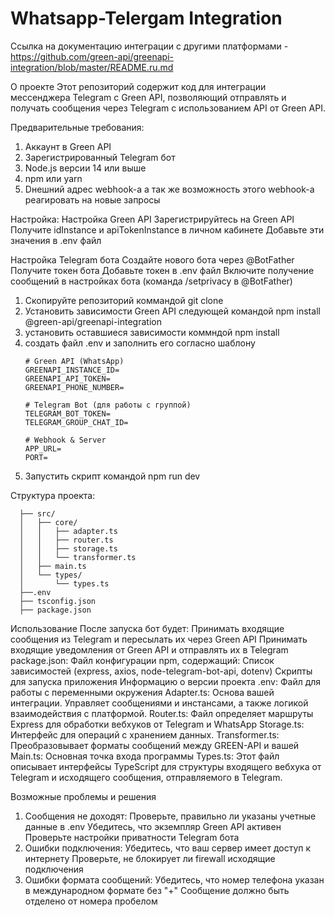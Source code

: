 # Whatsapp-Telergam Integration

Ссылка на документацию интеграции с другими платформами - https://github.com/green-api/greenapi-integration/blob/master/README.ru.md

О проекте
Этот репозиторий содержит код для интеграции мессенджера Telegram с Green API, позволяющий отправлять и получать сообщения через Telegram с использованием API от Green API.

Предварительные требования:
1. Аккаунт в Green API
2. Зарегистрированный Telegram бот 
3. Node.js версии 14 или выше
4. npm или yarn
5. Dнешний адрес webhook-а а так же возможность этого webhook-а реагировать на новые запросы 

Настройка:
Настройка Green API
	Зарегистрируйтесь на Green API
	Получите idInstance и apiTokenInstance в личном кабинете
	Добавьте эти значения в .env файл

Настройка Telegram бота
	Создайте нового бота через @BotFather
	Получите токен бота
	Добавьте токен в .env файл
	Включите получение сообщений в настройках бота (команда /setprivacy в @BotFather)

1) Скопируйте репозиторий коммандой git clone
2) Установить зависимости Green API следующей командой npm install @green-api/greenapi-integration
3) установить оставшиеся зависимости коммндой npm install
4) создать файл .env и заполнить его согласно шаблону 
      ```
      # Green API (WhatsApp)
      GREENAPI_INSTANCE_ID=
      GREENAPI_API_TOKEN=
      GREENAPI_PHONE_NUMBER=
      
      # Telegram Bot (для работы с группой)
      TELEGRAM_BOT_TOKEN=
      TELEGRAM_GROUP_CHAT_ID=
      
      # Webhook & Server
      APP_URL=
      PORT=
      ```
5) Запустить скрипт командой npm run dev

Cтруктура проекта:

      ├── src/
      │   ├── core/
      │   │   ├── adapter.ts
      │   │   ├── router.ts
      │   │   ├── storage.ts
      │   │   └── transformer.ts
      │   ├── main.ts
      │   └── types/
      │       └── types.ts
      ├──.env
      ├── tsconfig.json
      ├── package.json

Использование
После запуска бот будет:
      Принимать входящие сообщения из Telegram и пересылать их через Green API
      Принимать входящие уведомления от Green API и отправлять их в Telegram
package.json:
Файл конфигурации npm, содержащий:
      Список зависимостей (express, axios, node-telegram-bot-api, dotenv)
      Скрипты для запуска приложения
      Информацию о версии проекта
.env:
Файл для работы с переменными окружения
Adapter.ts:
Основа вашей интеграции. Управляет сообщениями и инстансами, а также логикой взаимодействия с платформой.
Router.ts:
Файл определяет маршруты Express для обработки вебхуков от Telegram и WhatsApp
Storage.ts:
Интерфейс для операций с хранением данных.
Transformer.ts:
Преобразовывает форматы сообщений между GREEN-API и вашей 
Main.ts:
Основная точка входа программы 
Types.ts:
Этот файл описывает интерфейсы TypeScript для структуры входящего вебхука от Telegram и исходящего сообщения, отправляемого в Telegram.

Возможные проблемы и решения
1. Сообщения не доходят:
      Проверьте, правильно ли указаны учетные данные в .env
      Убедитесь, что экземпляр Green API активен
      Проверьте настройки приватности Telegram бота
2. Ошибки подключения:
      Убедитесь, что ваш сервер имеет доступ к интернету
      Проверьте, не блокирует ли firewall исходящие подключения
3. Ошибки формата сообщений:
      Убедитесь, что номер телефона указан в международном формате без "+"
      Сообщение должно быть отделено от номера пробелом
